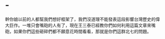 # -
幹你娘以前的人都幫我們想好框架了，我們沒道理不能發表這段影響台灣歷史的偉大巨作。一堆只會嘴砲的人有了，現在王三泰已經教你們如何利用這篇文章來嘴砲，如果你們這些砸碎們都不願意花時間看看，那就是你們這群北七的問題。
